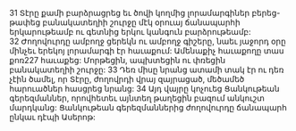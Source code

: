 31 Տէրը քամի բարձրացրեց եւ ծովի կողմից լորամարգիներ բերեց-թափեց բանակատեղիի շուրջը մէկ օրուայ ճանապարհի երկարութեամբ ու գետնից երկու կանգուն բարձրութեամբ: 32 Ժողովուրդը ամբողջ ցերեկն ու ամբողջ գիշերը, նաեւ յաջորդ օրը մինչեւ երեկոյ լորամարգի էր հաւաքում: Ամենաքիչ հաւաքողը տաս քոռ227 հաւաքեց: Մորթեցին, ապխտեցին ու փռեցին բանակատեղիի շուրջը: 33 Դեռ միսը նրանց ատամի տակ էր ու դեռ չէին ծամել, որ Տէրը, ժողովրդի վրայ զայրացած, մեծամեծ հարուածներ հասցրեց նրանց: 34 Այդ վայրը կոչուեց Ցանկութեան գերեզմաններ, որովհետեւ այնտեղ թաղեցին բազում անկուշտ մարդկանց: Ցանկութեան գերեզմաններից ժողովուրդը ճանապարհ ընկաւ դէպի Ասերոթ:
